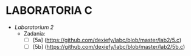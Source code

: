 # LABORATORIA C
- _Laboratorium 2_
  * Zadania:
    + [ ] [5a] (https://github.com/dexiefy/labc/blob/master/lab2/5.c) 
    + [ ] [5b] (https://github.com/dexiefy/labc/blob/master/lab2/5b.c)
